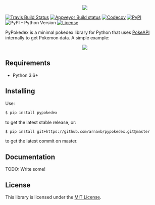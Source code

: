<p align='center'>
    <img src='https://raw.githubusercontent.com/arnavb/pypokedex/master/assets/logo.png'/>
</p>

[![Travis Build Status](https://travis-ci.org/arnavb/pypokedex.svg?branch=master)](https://travis-ci.org/arnavb/pypokedex)
[![Appveyor Build status](https://ci.appveyor.com/api/projects/status/wpbab6ojfvoe1eg2/branch/master?svg=true)](https://ci.appveyor.com/project/arnavb/pypokedex/branch/master)
[![Codecov](https://img.shields.io/codecov/c/github/arnavb/pypokedex.svg)](https://codecov.io/gh/arnavb/pypokedex)
[![PyPI](https://img.shields.io/pypi/v/pypokedex.svg)](https://pypi.org/project/pypokedex/)
![PyPI - Python Version](https://img.shields.io/pypi/pyversions/pypokedex.svg)
[![License](https://img.shields.io/github/license/arnavb/pypokedex.svg)](https://github.com/arnavb/pypokedex/blob/master/LICENSE)

PyPokedex is a minimal pokedex library for Python that uses [PokeAPI](https://pokeapi.co/) internally to get Pokemon data. A simple example:

<p align='center'>
    <img src='https://raw.githubusercontent.com/arnavb/pypokedex/master/assets/example-usage.png'/>
</p>

## Requirements

- Python 3.6+

## Installing

Use:

```bash
$ pip install pypokedex
```

to get the latest stable release, or:

```bash
$ pip install git+https://github.com/arnavb/pypokedex.git@master
```

to get the latest commit on master.

## Documentation

TODO: Write some!

## License

This library is licensed under the [MIT License](https://github.com/arnavb/pypokedex/blob/master/LICENSE).
